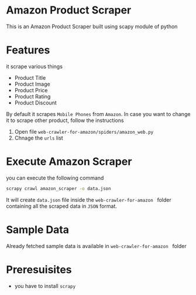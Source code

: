 # Amazon Product Scraper
This is an Amazon Product Scraper built using scapy module of python

# Features
it scrape various things
- Product Title
- Product Image
- Product Price
- Product Rating
- Product Discount

By default it scrapes `Mobile Phones`  from `Amazon`.
In case you want to change it to scrape other product, follow the instructions
1. Open file `web-crawler-for-amazon/spiders/amazon_web.py`
2. Chnage the `urls` list

# Execute Amazon Scraper
you can execute the following command
```bash
scrapy crawl amazon_scraper -o data.json
```

It will create `data.json` file inside the `web-crawler-for-amazon ` folder containing all the scraped data in `JSON` format.

# Sample Data
Already fetched sample data is available in `web-crawler-for-amazon ` folder

# Preresuisites
- you have to install `scrapy`
